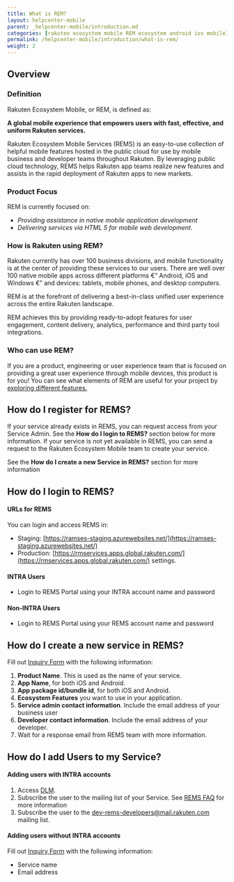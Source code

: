 ```yaml
---
title: What is REM?
layout: helpcenter-mobile
parent: _helpcenter-mobile/introduction.md
categories: [rakuten ecosystem mobile REM ecosystem android ios mobile]
permalink: /helpcenter-mobile/introduction/what-is-rem/
weight: 2
---
```


## Overview

### Definition

Rakuten Ecosystem Mobile, or REM, is defined as:

**A global mobile experience that empowers users with fast, effective, and uniform Rakuten services.**

Rakuten Ecosystem Mobile Services (REMS) is an easy-to-use collection of helpful mobile features hosted in the public cloud for use by mobile business and developer teams throughout Rakuten. By leveraging public cloud technology, REMS helps Rakuten app teams realize new features and assists in the rapid deployment of Rakuten apps to new markets.

### Product Focus

REM is currently focused on:

*   _Providing assistance in native mobile application development_
*   _Delivering services via HTML 5 for mobile web development._

### How is Rakuten using REM?

Rakuten currently has over 100 business divisions, and mobile functionality is at the center of providing these services to our users. There are well over 100 native mobile apps across different platforms €” Android, iOS and Windows €” and devices: tablets, mobile phones, and desktop computers.

REM is at the forefront of delivering a best-in-class unified user experience across the entire Rakuten landscape.

REM achieves this by providing ready-to-adopt features for user engagement, content delivery, analytics, performance and third party tool integrations.

### Who can use REM?


If you are a product, engineering or user experience team that is focused on providing a great user experience through mobile devices, this product is for you! You can see what elements of REM are useful for your project by [exploring different features.](../../02_feautres)



## How do I register for REMS?

If your service already exists in REMS, you can request access from your Service Admin. See the **How do I login to REMS?** section below for more information. If your service is not yet available in REMS, you can send a request to the Rakuten Ecosystem Mobile team to create your service. 

See the **How do I create a new Service in REMS?** section for more information

## How do I login to REMS?

#### URLs for REMS

You can login and access REMS in:
* Staging: [https://ramses-staging.azurewebsites.net/](https://ramses-staging.azurewebsites.net/) 
* Production: [https://rmservices.apps.global.rakuten.com/](https://rmservices.apps.global.rakuten.com/) settings.

#### INTRA Users

*   Login to REMS Portal using your INTRA account name and password

#### Non-INTRA Users

*   Login to REMS Portal using your REMS account name and password


## How do I create a new service in REMS?


Fill out [Inquiry Form](https://developers.rakuten.com/hc/en-us/requests/new?ticket_form_id=399907) with the following information:

1.  **Product Name**. This is used as the name of your service.
2.  **App Name**, for both iOS and Android.
3.  **App package id/bundle id**, for both iOS and Android.
4.  **Ecosystem Features** you want to use in your application.
5.  **Service admin contact information**. Include the email address of your business user
6.  **Developer contact information**. Include the email address of your developer.
7.  Wait for a response email from REMS team with more information.


## How do I add Users to my Service?

#### Adding users with INTRA accounts

1.  Access [DLM](https://dlm.rakuten-it.com/).
2.  Subscribe the user to the mailing list of your Service. See [REMS FAQ](../../04_faq/03_rem_faq_rems) for more information
3.  Subscribe the user to the dev-rems-developers@mail.rakuten.com mailing list.

#### Adding users without INTRA accounts

Fill out [Inquiry Form](https://developers.rakuten.com/hc/en-us/requests/new?ticket_form_id=399907) with the following information:

*   Service name
*   Email address